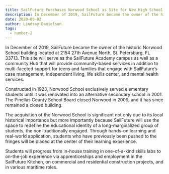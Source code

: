 ```yaml
---
title: SailFuture Purchases Norwood School as Site for New High School
description: In December of 2019, SailFuture became the owner of the historic Norwood School building located at 2154 27th Avenue North, St. Petersburg, FL 33713. 
date: 2020-09-02
author: Lindsay Danielson
tags:
  - number-2
---
```


In December of 2019, SailFuture became the owner of the historic Norwood School building located at 2154 27th Avenue North, St. Petersburg, FL 33713.  This site will serve as the SailFuture Academy campus as well as a community Hub that will provide community-based services in addition to  multi-faceted support for teens and families that engage with SailFuture’s case management, independent living, life skills center, and mental health services.  

Constructed in 1923, Norwood School exclusively served elementary students until it was renovated into an alternative secondary school in 2001.  The Pinellas County School Board closed Norwood in 2009, and it has since remained a closed building. 

The acquisition of the Norwood School is significant not only due to its local historical importance but more importantly because SailFuture will use the space to redefine the educational identity of a long-marginalized group of students, the non-traditionally engaged.  Through hands-on learning and real-world application, students who have previously been pushed to the fringes will be placed at the center of their learning experience.  

Students will progress from in-house training in one-of-a-kind skills labs to on-the-job experience via apprenticeships and employment in the SailFuture Kitchen, on commercial and residential construction projects, and in various maritime roles. 